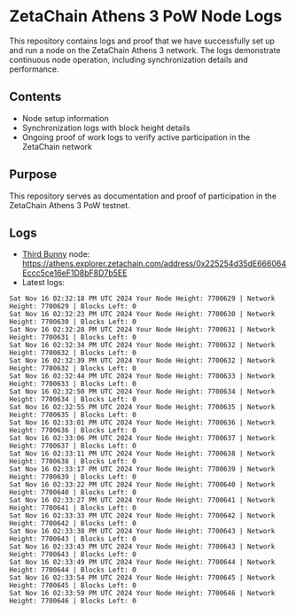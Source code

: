 # ZetaChain Athens 3 PoW Node Logs
This repository contains logs and proof that we have successfully set up and run a node on the ZetaChain Athens 3 network. The logs demonstrate continuous node operation, including synchronization details and performance.

## Contents
- Node setup information
- Synchronization logs with block height details
- Ongoing proof of work logs to verify active participation in the ZetaChain network

## Purpose
This repository serves as documentation and proof of participation in the ZetaChain Athens 3 PoW testnet.

## Logs

- [Third Bunny](https://thirdbunny.xyz/) node: https://athens.explorer.zetachain.com/address/0x225254d35dE666064Eccc5ce16eF1D8bF8D7b5EE
- Latest logs:
```
Sat Nov 16 02:32:18 PM UTC 2024 Your Node Height: 7700629 | Network Height: 7700629 | Blocks Left: 0
Sat Nov 16 02:32:23 PM UTC 2024 Your Node Height: 7700630 | Network Height: 7700630 | Blocks Left: 0
Sat Nov 16 02:32:28 PM UTC 2024 Your Node Height: 7700631 | Network Height: 7700631 | Blocks Left: 0
Sat Nov 16 02:32:34 PM UTC 2024 Your Node Height: 7700632 | Network Height: 7700632 | Blocks Left: 0
Sat Nov 16 02:32:39 PM UTC 2024 Your Node Height: 7700632 | Network Height: 7700632 | Blocks Left: 0
Sat Nov 16 02:32:44 PM UTC 2024 Your Node Height: 7700633 | Network Height: 7700633 | Blocks Left: 0
Sat Nov 16 02:32:50 PM UTC 2024 Your Node Height: 7700634 | Network Height: 7700634 | Blocks Left: 0
Sat Nov 16 02:32:55 PM UTC 2024 Your Node Height: 7700635 | Network Height: 7700635 | Blocks Left: 0
Sat Nov 16 02:33:01 PM UTC 2024 Your Node Height: 7700636 | Network Height: 7700636 | Blocks Left: 0
Sat Nov 16 02:33:06 PM UTC 2024 Your Node Height: 7700637 | Network Height: 7700637 | Blocks Left: 0
Sat Nov 16 02:33:11 PM UTC 2024 Your Node Height: 7700638 | Network Height: 7700638 | Blocks Left: 0
Sat Nov 16 02:33:17 PM UTC 2024 Your Node Height: 7700639 | Network Height: 7700639 | Blocks Left: 0
Sat Nov 16 02:33:22 PM UTC 2024 Your Node Height: 7700640 | Network Height: 7700640 | Blocks Left: 0
Sat Nov 16 02:33:27 PM UTC 2024 Your Node Height: 7700641 | Network Height: 7700641 | Blocks Left: 0
Sat Nov 16 02:33:33 PM UTC 2024 Your Node Height: 7700642 | Network Height: 7700642 | Blocks Left: 0
Sat Nov 16 02:33:38 PM UTC 2024 Your Node Height: 7700643 | Network Height: 7700643 | Blocks Left: 0
Sat Nov 16 02:33:43 PM UTC 2024 Your Node Height: 7700643 | Network Height: 7700643 | Blocks Left: 0
Sat Nov 16 02:33:49 PM UTC 2024 Your Node Height: 7700644 | Network Height: 7700644 | Blocks Left: 0
Sat Nov 16 02:33:54 PM UTC 2024 Your Node Height: 7700645 | Network Height: 7700645 | Blocks Left: 0
Sat Nov 16 02:33:59 PM UTC 2024 Your Node Height: 7700646 | Network Height: 7700646 | Blocks Left: 0
```
